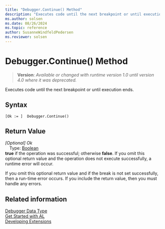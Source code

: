 ```yaml
---
title: "Debugger.Continue() Method"
description: "Executes code until the next breakpoint or until execution ends."
ms.author: solsen
ms.date: 08/26/2024
ms.topic: reference
author: SusanneWindfeldPedersen
ms.reviewer: solsen
---
```

[//]: # (START>DO_NOT_EDIT)
[//]: # (IMPORTANT:Do not edit any of the content between here and the END>DO_NOT_EDIT.)
[//]: # (Any modifications should be made in the .xml files in the ModernDev repo.)
# Debugger.Continue() Method
> **Version**: _Available or changed with runtime version 1.0 until version 4.0 where it was deprecated._

Executes code until the next breakpoint or until execution ends.


## Syntax
```AL
[Ok := ]  Debugger.Continue()
```

## Return Value
*[Optional] Ok*  
&emsp;Type: [Boolean](../boolean/boolean-data-type.md)  
**true** if the operation was successful; otherwise **false**.   If you omit this optional return value and the operation does not execute successfully, a runtime error will occur.  


[//]: # (IMPORTANT: END>DO_NOT_EDIT)

If you omit this optional return value and if the break is not set successfully, then a run-time error occurs. If you include the return value, then you must handle any errors.

## Related information
[Debugger Data Type](debugger-data-type.md)  
[Get Started with AL](../../devenv-get-started.md)  
[Developing Extensions](../../devenv-dev-overview.md)